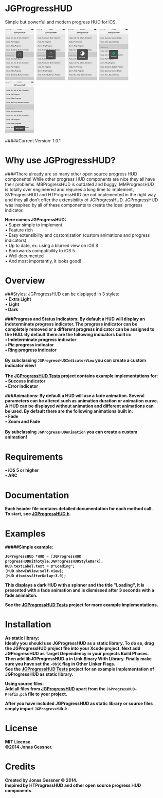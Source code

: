 JGProgressHUD
=============

Simple but powerful and modern progress HUD for iOS.

<img src="JGProgressHUD%20Tests/Screenshots/1.png" width="18.9%" height="18.9%"/>&nbsp;
<img src="JGProgressHUD%20Tests/Screenshots/2.png" width="18.9%" height="18.9%"/>&nbsp;
<img src="JGProgressHUD%20Tests/Screenshots/3.png" width="18.9%" height="18.9%"/>&nbsp;
<img src="JGProgressHUD%20Tests/Screenshots/6.png" width="18.9%" height="18.9%"/>&nbsp;
<img src="JGProgressHUD%20Tests/Screenshots/5.png" width="18.9%" height="18.9%"/>

#####Current Version: 1.0.1

Why use JGProgressHUD?
==================
####There already are so many other open source progress HUD components!
While other progress HUD components are nice they all have their problems. MBProgressHUD is outdated and buggy, MMProgressHUD is totally over engineered and requires a long time to implement, SVProgressHUD and HTProgressHUD are not implemented in the right way and they all don't offer the extensibility of JGProgressHUD. JGProgressHUD was inspired by all of these components to create the ideal progress indicator.

<b>Here comes JGProgressHUD:</b><br>
• Super simple to implement<br>
• Feature rich<br>
• Easy extensibility and costomization (custom animations and progress indicators)<br>
• Up to date, ex. using a blurred view on iOS 8<br>
• Backwards compatibility to iOS 5<br>
• Well documented<br>
• And most importantly, it looks good!

Overview
==========

###Styles:
JGProgressHUD can be displayed in 3 styles:<br>
• <b>Extra Light</b><br>
• <b>Light<br>
• <b>Dark<br>

###Progress and Status Indicators:
By default a HUD will display an indeterminate progress indicator. The progress indicator can be completely removed or a different progress indicator can be assigned to the HUD. By default there are the following indicators built in:<br>
• <b>Indeterminate progress indicator</b><br>
• <b>Pie progress indicator</b><br>
• <b>Ring progress indicator</b><br><br>
By subclassing `JGProgressHUDIndicatorView` you can create a custom indicator view!<br><br>
The <a href="JGProgressHUD%20Tests">JGProgressHUD Tests</a> project contains example implementations for:<br>
• <b>Success indicator</b><br>
• <b>Error indicator</b><br>

###Animations:
By default a HUD will use a fade animation. Several parameters can be altered such as animation duration or animation curve. A HUD can be displayed without animation and different animations can be used. By default there are the following animations built in:<br>
• <b>Fade</b><br>
• <b>Zoom and Fade</b><br><br>
By subclassing `JGProgressHUDAnimation` you can create a custom animation!


Requirements
=================

• iOS 5 or higher<br>
• ARC

Documentation
================
Each header file contains detailed documentation for each method call. To start, see <a href="JGProgressHUD/JGProgressHUD/JGProgressHUD.h">JGProgressHUD.h</a>.

Examples
=================
#####Simple example:
```objc
JGProgressHUD *HUD = [JGProgressHUD progressHUDWithStyle:JGProgressHUDStyleDark];
HUD.textLabel.text = @"Loading";
[HUD showInView:self.view];
[HUD dismissAfterDelay:3.0];
```
This displays a dark HUD with a spinner and the title "Loading", it is presented with a fade animation and is dismissed after 3 seconds with a fade animaiton.
<br>

See the <a href="JGProgressHUD%20Tests">JGProgressHUD Tests</a> project for more example implementations.

Installation
================
<b>As static library:</b><br>
Ideally you should use JGProgressHUD as a static library. To do so, drag the JGProgressHUD project file into your Xcode project. Next add JGProgressHUD as Target Dependency in your projects Build Phases. Then add libJGProgressHUD.a in Link Binary With Library. Finally make sure you have set the `-ObjC` flag in Other Linker Flags.<br>
See the <a href="JGProgressHUD%20Tests">JGProgressHUD Tests</a> project for an example implementation of JGProgressHUD as static library.

<b>Using source files:</b><br>
Add all files from <a href="JGProgressHUD/JGProgressHUD">JGProgressHUD</a> apart from the `JGProgressHUD-Prefix.pch` file to your project.

After you have included JGProgressHUD as static library or source files simply import `JGProgressHUD.h`.

License
==========
MIT License.<br>
©2014 Jonas Gessner.

Credits
==========
Created by Jonas Gessner © 2014.<br>
Inspired by HTProgressHUD and other open source progress HUD components.
